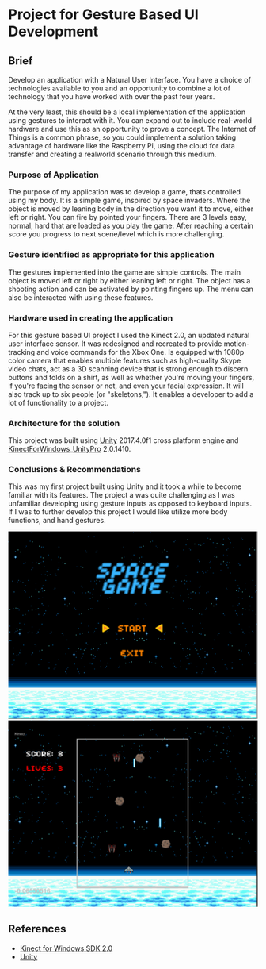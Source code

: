 # Project for Gesture Based UI Development

## Brief
Develop an application with a Natural User Interface. You have a choice of technologies available to
you and an opportunity to combine a lot of technology that you have worked with over the past four
years.

At the very least, this should be a local implementation of the application using gestures to interact
with it. You can expand out to include real-world hardware and use this as an opportunity to prove
a concept. The Internet of Things is a common phrase, so you could implement a solution taking
advantage of hardware like the Raspberry Pi, using the cloud for data transfer and creating a realworld
scenario through this medium. 

### Purpose of Application 
The purpose of my application was to develop a game, thats controlled using my body. It is a simple game, inspired by space invaders. Where the object is moved by leaning body in the direction you want it to move, either left or right. You can fire by pointed your fingers. There are 3 levels easy, normal, hard that are loaded as you play the game. After reaching a certain score you progress to next scene/level which is more challenging.

### Gesture identified as appropriate for this application
The gestures implemented into the game are simple controls. The main object is moved left or right by either leaning left or right. The object has a shooting action and can be activated by pointing fingers up. The menu can also be interacted with using these features.

### Hardware used in creating the application
For this gesture based UI project I used the Kinect 2.0, an updated natural user interface sensor. It was redesigned and recreated to provide motion-tracking and voice commands for the Xbox One. Is equipped with 1080p color camera that enables multiple features such as high-quality Skype video chats, act as a 3D scanning device that is strong enough to discern buttons and folds on a shirt, as well as whether you're moving your fingers, if you're facing the sensor or not, and even your facial expression. It will also track up to six people (or "skeletons,"). It enables a developer to add a lot of functionality to a project.

### Architecture for the solution
This project was built using [Unity](https://store.unity.com/) 2017.4.0f1 cross platform engine and [KinectForWindows_UnityPro](https://developer.microsoft.com/en-us/windows/kinect) 2.0.1410. 

### Conclusions & Recommendations
This was my first project built using Unity and it took a while to become familiar with its features. The project a was quite challenging as I was unfamiliar developing using gesture inputs as opposed to keyboard inputs. If I was to further develop this project I would like utilize more body functions, and hand gestures.

<img src="https://github.com/DarrenFitz/GestureProject/blob/master/G1.PNG" width="700"/>
<img src="https://github.com/DarrenFitz/GestureProject/blob/master/G2.PNG" width="700"/>

## References
* [Kinect for Windows SDK 2.0](https://developer.microsoft.com/en-us/windows/kinect)
* [Unity](https://store.unity.com/)